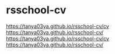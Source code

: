 # rsschool-cv
https://tanya03ya.github.io/rsschool-cv/cv
https://tanya03ya.github.io/rsschool-cv/
https://tanya03ya.github.io/rsschool-cv/cv
https://tanya03ya.github.io/rsschool-cv/